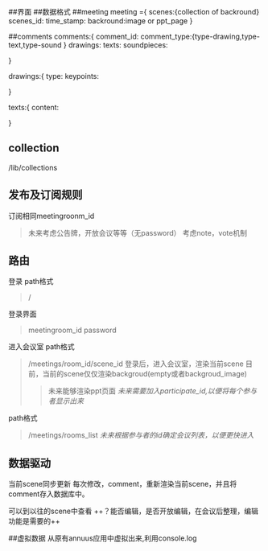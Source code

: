 ##界面
##数据格式
##meeting
meeting ={
scenes:{collection of backround}
scenes_id:
time_stamp:
backround:image or ppt_page
}

##comments
comments:{
	comment_id:
	comment_type:{type-drawing,type-text,type-sound }
	drawings:
	texts:
	soundpieces:

}

drawings:{
	type:
	keypoints:

}

texts:{
	content:

}

## collection
/lib/collections

## 发布及订阅规则

订阅相同meetingroonm_id
>未来考虑公告牌，开放会议等等（无password）
>考虑note，vote机制

## 路由
登录
path格式
>/

登录界面
>meetingroom_id
>password

进入会议室
path格式
>/meetings/room_id/scene_id
登录后，进入会议室，渲染当前scene
目前，当前的scene仅仅渲染backgroud(empty或者backgroud_image)
>>未来能够渲染ppt页面
>>*未来需要加入participate_id,以便将每个参与者显示出来*

path格式
>/meetings/rooms_list
*未来根据参与者的id确定会议列表，以便更快进入*

## 数据驱动
当前scene同步更新
每次修改，comment，重新渲染当前scene，并且将comment存入数据库中。

可以到以往的scene中查看
++？能否编辑，是否开放编辑，在会议后整理，编辑功能是需要的++


##虚拟数据
从原有annuus应用中虚拟出来,利用console.log



